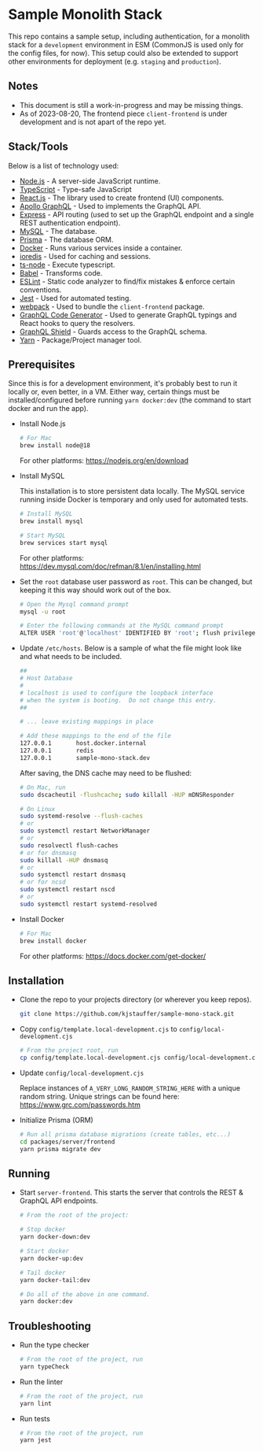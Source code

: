 # Sample Monolith Stack

This repo contains a sample setup, including authentication, for a monolith stack for a `development` environment in ESM (CommonJS is used only for the config files, for now). This setup could also be extended to support other environments for deployment (e.g. `staging` and `production`).

## Notes

- This document is still a work-in-progress and may be missing things.
- As of 2023-08-20, The frontend piece `client-frontend` is under development and is not apart of the repo yet.

## Stack/Tools

Below is a list of technology used:

- [Node.js](https://nodejs.org/dist/latest-v18.x/docs/api/) - A server-side JavaScript runtime.
- [TypeScript](https://www.typescriptlang.org/) - Type-safe JavaScript
- [React.js](https://react.dev/) - The library used to create frontend (UI) components.
- [Apollo GraphQL](https://www.apollographql.com/) - Used to implements the GraphQL API.
- [Express](http://expressjs.com/) - API routing (used to set up the GraphQL endpoint and a single REST authentication endpoint).
- [MySQL](https://www.mysql.com) - The database.
- [Prisma](https://www.prisma.io/) - The database ORM.
- [Docker](https://www.docker.com/) - Runs various services inside a container.
- [ioredis](https://github.com/redis/ioredis) - Used for caching and sessions.
- [ts-node](https://github.com/TypeStrong/ts-node) - Execute typescript.
- [Babel](https://babeljs.io/) - Transforms code.
- [ESLint](https://eslint.org/) - Static code analyzer to find/fix mistakes & enforce certain conventions.
- [Jest](https://jestjs.io/) - Used for automated testing.
- [webpack](https://webpack.js.org/) - Used to bundle the `client-frontend` package.
- [GraphQL Code Generator](https://the-guild.dev/graphql/codegen) - Used to generate GraphQL typings and React hooks to query the resolvers.
- [GraphQL Shield](https://the-guild.dev/graphql/shield) - Guards access to the GraphQL schema.
- [Yarn](https://yarnpkg.com/) - Package/Project manager tool.

## Prerequisites

Since this is for a development environment, it's probably best to run it locally or, even better, in a VM. Either way, certain things must be installed/configured before running `yarn docker:dev` (the command to start docker and run the app).

- Install Node.js

  ```sh
  # For Mac
  brew install node@18
  ```

  For other platforms: https://nodejs.org/en/download

- Install MySQL

  This installation is to store persistent data locally. The MySQL service running inside Docker is temporary and only used for automated tests.

  ```sh
  # Install MySQL
  brew install mysql

  # Start MySQL
  brew services start mysql
  ```

  For other platforms: https://dev.mysql.com/doc/refman/8.1/en/installing.html

- Set the `root` database user password as `root`. This can be changed, but keeping it this way should work out of the box.

  ```sh
  # Open the Mysql command prompt
  mysql -u root

  # Enter the following commands at the MySQL command prompt
  ALTER USER 'root'@'localhost' IDENTIFIED BY 'root'; flush privileges; exit;
  ```

- Update `/etc/hosts`.
  Below is a sample of what the file might look like and what needs to be included.

  ```sh
  ##
  # Host Database
  #
  # localhost is used to configure the loopback interface
  # when the system is booting.  Do not change this entry.
  ##

  # ... leave existing mappings in place

  # Add these mappings to the end of the file
  127.0.0.1       host.docker.internal
  127.0.0.1       redis
  127.0.0.1       sample-mono-stack.dev
  ```

  After saving, the DNS cache may need to be flushed:

  ```sh
  # On Mac, run
  sudo dscacheutil -flushcache; sudo killall -HUP mDNSResponder

  # On Linux
  sudo systemd-resolve --flush-caches
  # or
  sudo systemctl restart NetworkManager
  # or
  sudo resolvectl flush-caches
  # or for dnsmasq
  sudo killall -HUP dnsmasq
  # or
  sudo systemctl restart dnsmasq
  # or for ncsd
  sudo systemctl restart nscd
  # or
  sudo systemctl restart systemd-resolved
  ```

- Install Docker

  ```sh
  # For Mac
  brew install docker
  ```

  For other platforms: https://docs.docker.com/get-docker/

## Installation

- Clone the repo to your projects directory (or wherever you keep repos).

  ```sh
  git clone https://github.com/kjstauffer/sample-mono-stack.git
  ```

- Copy `config/template.local-development.cjs` to `config/local-development.cjs`

  ```sh
  # From the project root, run
  cp config/template.local-development.cjs config/local-development.cjs
  ```

- Update `config/local-development.cjs`

  Replace instances of `A_VERY_LONG_RANDOM_STRING_HERE` with a unique random string. Unique strings can be found here: https://www.grc.com/passwords.htm

- Initialize Prisma (ORM)

  ```sh
  # Run all prisma database migrations (create tables, etc...)
  cd packages/server/frontend
  yarn prisma migrate dev
  ```

## Running

- Start `server-frontend`. This starts the server that controls the REST & GraphQL API endpoints.

  ```sh
  # From the root of the project:

  # Stop docker
  yarn docker-down:dev

  # Start docker
  yarn docker-up:dev

  # Tail docker
  yarn docker-tail:dev

  # Do all of the above in one command.
  yarn docker:dev
  ```

## Troubleshooting

- Run the type checker

  ```sh
  # From the root of the project, run
  yarn typeCheck
  ```

- Run the linter

  ```sh
  # From the root of the project, run
  yarn lint
  ```

- Run tests

  ```sh
  # From the root of the project, run
  yarn jest
  ```
